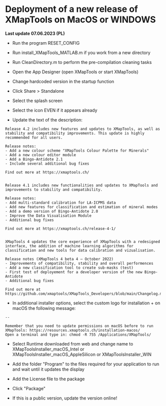 # Deployment of a new release of XMapTools on MacOS or WINDOWS

__Last update 07.06.2023 (PL)__



- Run the program RESET_CONFIG
- Run install_XMapTools_MATLAB.m if you work from a new directory
- Run CleanDirectory.m to perform the pre-compilation cleaning tasks
- Open the App Designer (open XMapTools or start XMapTools)
- Change hardcoded version in the startup function 
- Click Share > Standalone

- Select the splash screen
- Select the icon EVEN if it appears already

- Update the text of the description: 

```
Release 4.2 includes new features and updates to XMapTools, as well as stability and compatibility improvements. This update is highly recommended for all users.

Release notes:
- Add a new colour scheme "XMapTools Colour Palette for Minerals"
- Add a new colour editor module
- Add a Bingo-Antidote 2.1
- Include several additional bug fixes

Find out more at https://xmaptools.ch/


Release 4.1 includes new functionalities and updates to XMapTools and improvements to stability and compatibility. 

Release notes:
- Add multi-standard calibration for LA-ICPMS data
- Add new features for classification and estimation of mineral modes
- Add a demo version of Bingo-Antidote 2.0
- Improve the Data Visualisation Module
- Additional bug fixes

Find out more at https://xmaptools.ch/release-4-1/


XMapTools 4 updates the core experience of XMapTools with a redesigned interface, the addition of machine learning algorithms for classification and new tools for data calibration and vizualisation.

Release notes (XMapTools 4 beta 4 – October 2022)
- Improvements of compatibility, stability and overall performences 
- Add a new classification tool to create sub-masks (test)
- First test of deployement for a developer version of the new Bingo-Antidote
- Additional bug fixes

Find out more at https://github.com/xmaptools/XMapTools_Developers/blob/main/Changelog.md
```
 
- In additional installer options, select the custom logo for installation + on macOS the following message: 

```
--
  
Remember that you need to update permissions on macOS before to run XMapTools: https://resources.xmaptools.ch/installation-macos/
Open a terminal and type in: chmod -R 755 /Applications/XMapTools/
```

- Select Runtime downloaded from web and change name to XMapToolsInstaller_macOS_Intel or XMapToolsInstaller_macOS_AppleSilicon or XMapToolsInstaller_WIN

- Add the folder "Program" to the files required for your application to run and wait until it updates the display

- Add the License file to the package

- Click "Package"

- If this is a public version, update the version online!  
